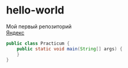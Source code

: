 # hello-world
Мой первый репозиторий  
[Яндекс](https://www.yandex.ru "Я Yandex!")
```java
public class Practicum {
    public static void main(String[] args) {
    }
}
```

